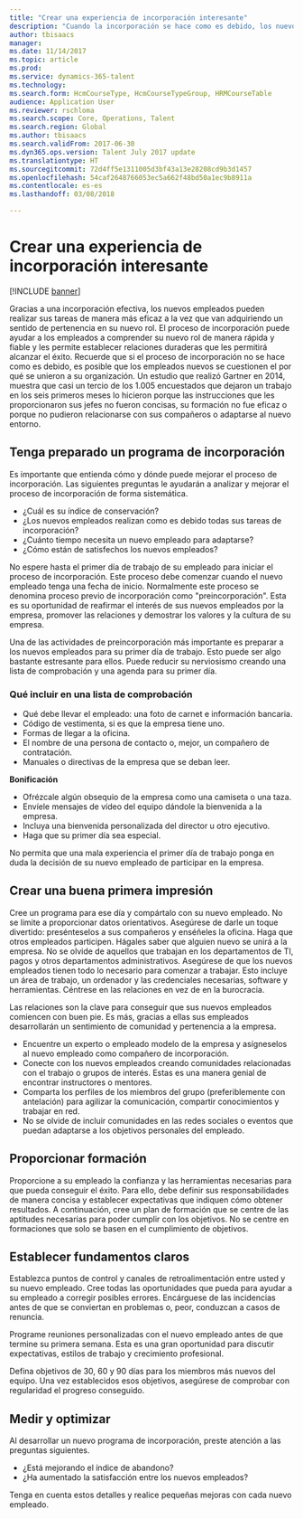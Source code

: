 ```yaml
---
title: "Crear una experiencia de incorporación interesante"
description: "Cuando la incorporación se hace como es debido, los nuevos empleados desarrollan un sentimiento de pertenencia en su nueva organización."
author: tbisaacs
manager: 
ms.date: 11/14/2017
ms.topic: article
ms.prod: 
ms.service: dynamics-365-talent
ms.technology: 
ms.search.form: HcmCourseType, HcmCourseTypeGroup, HRMCourseTable
audience: Application User
ms.reviewer: rschloma
ms.search.scope: Core, Operations, Talent
ms.search.region: Global
ms.author: tbisaacs
ms.search.validFrom: 2017-06-30
ms.dyn365.ops.version: Talent July 2017 update
ms.translationtype: HT
ms.sourcegitcommit: 72d4ff5e1311005d3bf43a13e28208cd9b3d1457
ms.openlocfilehash: 54caf2648766053ec5a662f48bd50a1ec9b8911a
ms.contentlocale: es-es
ms.lasthandoff: 03/08/2018

---
```


# <a name="create-an-engaging-onboarding-experience"></a>Crear una experiencia de incorporación interesante

[!INCLUDE [banner](includes/banner.md)]

Gracias a una incorporación efectiva, los nuevos empleados pueden realizar sus tareas de manera más eficaz a la vez que van adquiriendo un sentido de pertenencia en su nuevo rol. El proceso de incorporación puede ayudar a los empleados a comprender su nuevo rol de manera rápida y fiable y les permite establecer relaciones duraderas que les permitirá alcanzar el éxito. Recuerde que si el proceso de incorporación no se hace como es debido, es posible que los empleados nuevos se cuestionen el por qué se unieron a su organización. Un estudio que realizó Gartner en 2014, muestra que casi un tercio de los 1.005 encuestados que dejaron un trabajo en los seis primeros meses lo hicieron porque las instrucciones que les proporcionaron sus jefes no fueron concisas, su formación no fue eficaz o porque no pudieron relacionarse con sus compañeros o adaptarse al nuevo entorno.

## <a name="have-an-onboarding-program-in-place"></a>Tenga preparado un programa de incorporación
Es importante que entienda cómo y dónde puede mejorar el proceso de incorporación. Las siguientes preguntas le ayudarán a analizar y mejorar el proceso de incorporación de forma sistemática.

- ¿Cuál es su índice de conservación?
- ¿Los nuevos empleados realizan como es debido todas sus tareas de incorporación?
- ¿Cuánto tiempo necesita un nuevo empleado para adaptarse?
- ¿Cómo están de satisfechos los nuevos empleados?

No espere hasta el primer día de trabajo de su empleado para iniciar el proceso de incorporación. Este proceso debe comenzar cuando el nuevo empleado tenga una fecha de inicio. Normalmente este proceso se denomina proceso previo de incorporación como "preincorporación". Esta es su oportunidad de reafirmar el interés de sus nuevos empleados por la empresa, promover las relaciones y demostrar los valores y la cultura de su empresa.

Una de las actividades de preincorporación más importante es preparar a los nuevos empleados para su primer día de trabajo. Esto puede ser algo bastante estresante para ellos. Puede reducir su nerviosismo creando una lista de comprobación y una agenda para su primer día.

### <a name="what-to-include-in-a-checklist"></a>Qué incluir en una lista de comprobación

- Qué debe llevar el empleado: una foto de carnet e información bancaria.
- Código de vestimenta, si es que la empresa tiene uno.
- Formas de llegar a la oficina.
- El nombre de una persona de contacto o, mejor, un compañero de contratación.
- Manuales o directivas de la empresa que se deban leer.

**Bonificación**

- Ofrézcale algún obsequio de la empresa como una camiseta o una taza.
- Envíele mensajes de vídeo del equipo dándole la bienvenida a la empresa.
- Incluya una bienvenida personalizada del director u otro ejecutivo.
- Haga que su primer día sea especial.

No permita que una mala experiencia el primer día de trabajo ponga en duda la decisión de su nuevo empleado de participar en la empresa.

## <a name="create-a-good-first-impression"></a>Crear una buena primera impresión

Cree un programa para ese día y compártalo con su nuevo empleado. No se limite a proporcionar datos orientativos. Asegúrese de darle un toque divertido: presénteselos a sus compañeros y enséñeles la oficina. Haga que otros empleados participen. Hágales saber que alguien nuevo se unirá a la empresa. No se olvide de aquellos que trabajan en los departamentos de TI, pagos y otros departamentos administrativos. Asegúrese de que los nuevos empleados tienen todo lo necesario para comenzar a trabajar. Esto incluye un área de trabajo, un ordenador y las credenciales necesarias, software y herramientas. Céntrese en las relaciones en vez de en la burocracia.

Las relaciones son la clave para conseguir que sus nuevos empleados comiencen con buen pie. Es más, gracias a ellas sus empleados desarrollarán un sentimiento de comunidad y pertenencia a la empresa.

- Encuentre un experto o empleado modelo de la empresa y asígneselos al nuevo empleado como compañero de incorporación.
- Conecte con los nuevos empleados creando comunidades relacionadas con el trabajo o grupos de interés. Estas es una manera genial de encontrar instructores o mentores.
- Comparta los perfiles de los miembros del grupo (preferiblemente con antelación) para agilizar la comunicación, compartir conocimientos y trabajar en red.
- No se olvide de incluir comunidades en las redes sociales o eventos que puedan adaptarse a los objetivos personales del empleado.

## <a name="provide-training"></a>Proporcionar formación

Proporcione a su empleado la confianza y las herramientas necesarias para que pueda conseguir el éxito. Para ello, debe definir sus responsabilidades de manera concisa y establecer expectativas que indiquen cómo obtener resultados. A continuación, cree un plan de formación que se centre de las aptitudes necesarias para poder cumplir con los objetivos. No se centre en formaciones que solo se basen en el cumplimiento de objetivos.

## <a name="set-clear-milestones"></a>Establecer fundamentos claros

Establezca puntos de control y canales de retroalimentación entre usted y su nuevo empleado. Cree todas las oportunidades que pueda para ayudar a su empleado a corregir posibles errores. Encárguese de las incidencias antes de que se conviertan en problemas o, peor, conduzcan a casos de renuncia.

Programe reuniones personalizadas con el nuevo empleado antes de que termine su primera semana. Esta es una gran oportunidad para discutir expectativas, estilos de trabajo y crecimiento profesional.

Defina objetivos de 30, 60 y 90 días para los miembros más nuevos del equipo. Una vez establecidos esos objetivos, asegúrese de comprobar con regularidad el progreso conseguido.

## <a name="measure-and-optimize"></a>Medir y optimizar

Al desarrollar un nuevo programa de incorporación, preste atención a las preguntas siguientes. 

- ¿Está mejorando el índice de abandono?
- ¿Ha aumentado la satisfacción entre los nuevos empleados? 

Tenga en cuenta estos detalles y realice pequeñas mejoras con cada nuevo empleado.



